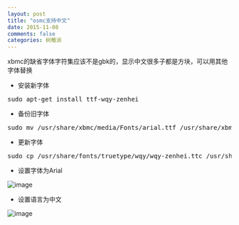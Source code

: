 ```yaml
---
layout: post
title: "osmc支持中文"
date: 2015-11-08
comments: false
categories: 树莓派
---
```


xbmc的缺省字体字符集应该不是gbk的，显示中文很多子都是方块，可以用其他字体替换

* 安装新字体

<pre>
sudo apt-get install ttf-wqy-zenhei
</pre>

* 备份旧字体

<pre>
sudo mv /usr/share/xbmc/media/Fonts/arial.ttf /usr/share/xbmc/media/Fonts/arial_bak.ttf
</pre>

* 更新字体

<pre>
sudo cp /usr/share/fonts/truetype/wqy/wqy-zenhei.ttc /usr/share/xbmc/media/Fonts/arial.ttf
</pre>

* 设置字体为Arial

![image](http://7ximmr.com1.z0.glb.clouddn.com/osmc-font-arial.jpg)

* 设置语言为中文

![image](http://7ximmr.com1.z0.glb.clouddn.com/osmc-language-chinese.jpg)
